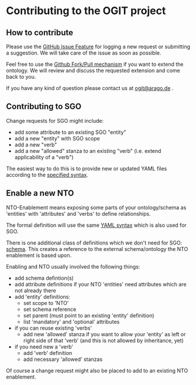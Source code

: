 # Contributing to the OGIT project

## How to contribute

Please use the [GitHub Issue Feature](https://github.com/arago/graphIT-ontology/issues) for logging a new request or submitting a suggestion. We will take care of the issue as soon as possible.

Feel free to use the [Github Fork/Pull mechanism](https://help.github.com/articles/fork-a-repo) if you want to extend the ontology. We will review and discuss the requested extension and come back to you.

If you have any kind of question please contact us at <ogit@arago.de> .

## Contributing to SGO

Change requests for SGO might include:
* add some attribute to an existing SGO "entity"
* add a new "entity" with SGO scope
* add a new "verb"
* add a new "allowed" stanza to an existing "verb" (i.e. extend applicability of a "verb")

The easiest way to do this is to provide new or updated YAML files according to the [specified syntax](SGO/format/README.md). 

## Enable a new NTO

NTO-Enablement means exposing some parts of your ontology/schema as 'entities' with 'attributes' and 'verbs' to define relationships.

The formal definition will use the same [YAML syntax](SGO/format/README.md) which is also used for SGO.

There is one additional class of definitions which we don't need for SGO: [schema](SGO/format/schema/Schema.yaml). This creates a reference to the external schema/ontology the NTO enablement is based upon.

Enabling and NTO usually involved the following things:

* add schema defintion(s)
* add attribute definitions if your NTO 'entities' need attributes which are not already there
* add 'entity' definitions:
  - set scope to 'NTO'
  - set schema reference
  - set parent (must point to an existing 'entity' definition)
  - list 'mandatory' and 'optional' attributes
* if you can reuse existing 'verbs'
  - add new 'allowed' stanza if you want to allow your 'entity' as left or right side of that 'verb' (and this is not allowed by inheritance, yet)
* if you need new a 'verb'
  - add 'verb' definition
  - add necessary 'allowed' stanzas

Of course a change request might also be placed to add to an existing NTO enablement.

